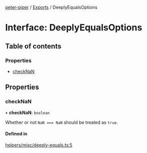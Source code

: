 [peter-piper](../README.md) / [Exports](../modules.md) / DeeplyEqualsOptions

# Interface: DeeplyEqualsOptions

## Table of contents

### Properties

- [checkNaN](DeeplyEqualsOptions.md#checknan)

## Properties

### checkNaN

• **checkNaN**: `boolean`

Whether or not `NaN === NaN` should be treated as `true`.

#### Defined in

[helpers/misc/deeply-equals.ts:5](https://github.com/jdeurt/peter-piper/blob/b49b89e/src/helpers/misc/deeply-equals.ts#L5)
